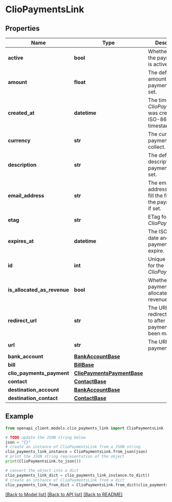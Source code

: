 # ClioPaymentsLink


## Properties

Name | Type | Description | Notes
------------ | ------------- | ------------- | -------------
**active** | **bool** | Whether or not the payment link is active. | [optional] 
**amount** | **float** | The defined amount of the payment link, if set. | [optional] 
**created_at** | **datetime** | The time the *ClioPaymentsLink* was created (as a ISO-8601 timestamp) | [optional] 
**currency** | **str** | The currency the payment link will collect. | [optional] 
**description** | **str** | The defined description of the payment link, if set. | [optional] 
**email_address** | **str** | The email address to pre-fill the field on the the payment link, if set. | [optional] 
**etag** | **str** | ETag for the *ClioPaymentsLink* | [optional] 
**expires_at** | **datetime** | The ISO 8601 date and time the payment link will expire. | [optional] 
**id** | **int** | Unique identifier for the *ClioPaymentsLink* | [optional] 
**is_allocated_as_revenue** | **bool** | Whether the payment link is allocated as revenue. | [optional] 
**redirect_url** | **str** | The URL to redirect the client to after the payment has been made. | [optional] 
**url** | **str** | The URL of the payment link. | [optional] 
**bank_account** | [**BankAccountBase**](BankAccountBase.md) |  | [optional] 
**bill** | [**BillBase**](BillBase.md) |  | [optional] 
**clio_payments_payment** | [**ClioPaymentsPaymentBase**](ClioPaymentsPaymentBase.md) |  | [optional] 
**contact** | [**ContactBase**](ContactBase.md) |  | [optional] 
**destination_account** | [**BankAccountBase**](BankAccountBase.md) |  | [optional] 
**destination_contact** | [**ContactBase**](ContactBase.md) |  | [optional] 

## Example

```python
from openapi_client.models.clio_payments_link import ClioPaymentsLink

# TODO update the JSON string below
json = "{}"
# create an instance of ClioPaymentsLink from a JSON string
clio_payments_link_instance = ClioPaymentsLink.from_json(json)
# print the JSON string representation of the object
print(ClioPaymentsLink.to_json())

# convert the object into a dict
clio_payments_link_dict = clio_payments_link_instance.to_dict()
# create an instance of ClioPaymentsLink from a dict
clio_payments_link_from_dict = ClioPaymentsLink.from_dict(clio_payments_link_dict)
```
[[Back to Model list]](../README.md#documentation-for-models) [[Back to API list]](../README.md#documentation-for-api-endpoints) [[Back to README]](../README.md)


